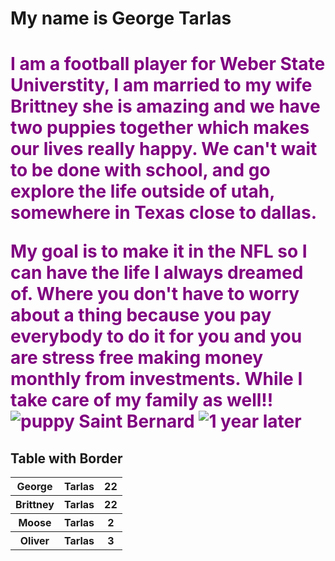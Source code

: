 <!DOCTYPE html>
<html>
<body>
</head>
</body>
<h1>My name is George Tarlas </h1>
<h1 style="color:Purple;"My name is George Tarlas</h1>
<p>I am a football player for Weber State Universtity, I am married to my wife Brittney
she is amazing and we have two puppies together which makes our lives really happy. We can't wait 
to be done with school, and go explore the life outside of utah, somewhere in Texas close to dallas.</p>
<p1> My goal is to make it in the NFL so I can have the life I always dreamed of. Where you don't have 
to worry about a thing because you pay everybody to do it for you and you are stress free making money
monthly from investments. While I take care of my family as well!! </p1>
<img src="https://www.facebook.com/photo.php?fbid=2579988622025647&set=pb.100000436036963.-2207520000..&type=3" alt="puppy Saint Bernard">
<img src="https://www.facebook.com/photo.php?fbid=2971568586200980&set=pb.100000436036963.-2207520000..&type=3" alt="1 year later">
<h2> Table with Border </h2>

<table style= "width:100%">
<tr>
<th>George</th>
<th>Tarlas</th>
<th>22</th>
</tr>
<tr>
<th>Brittney</th>
<th>Tarlas</th>
<th>22</th>
</tr>
<tr>
<th>Moose</th>
<th>Tarlas</th>
<th>2</th>
</tr>
<tr>
<th>Oliver</th>
<th>Tarlas</th>
<th>3</th>
</tr>
</table>


</body>

</html>
